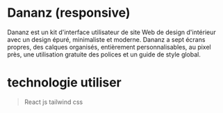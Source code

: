 # Dananz (responsive)
 Dananz est un kit d'interface utilisateur de site Web de design d'intérieur avec un design épuré, minimaliste et moderne. Dananz a sept écrans propres, des calques organisés, entièrement personnalisables, au pixel près, une utilisation gratuite des polices et un guide de style global.
# technologie utiliser
> React js tailwind css
